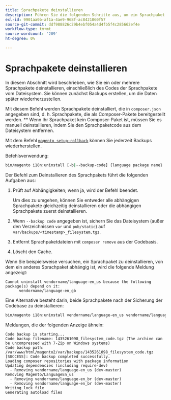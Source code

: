 ```yaml
---
title: Sprachpakete deinstallieren
description: Führen Sie die folgenden Schritte aus, um ein Sprachpaket für Adobe Commerce zu deinstallieren.
exl-id: 9901aa0b-af1a-4ae9-968f-ac8421060f57
source-git-commit: ddf988826c29b4ebf054a4d4fb5f4c285662ef4e
workflow-type: tm+mt
source-wordcount: '209'
ht-degree: 0%

---
```


# Sprachpakete deinstallieren

In diesem Abschnitt wird beschrieben, wie Sie ein oder mehrere Sprachpakete deinstallieren, einschließlich des Codes der Sprachpakete vom Dateisystem. Sie können zunächst Backups erstellen, um die Daten später wiederherzustellen.

Mit diesem Befehl werden Sprachpakete deinstalliert, die in `composer.json` angegeben sind, d. h. Sprachpakete, die als Composer-Pakete bereitgestellt werden. ** Wenn Ihr Sprachpaket kein Composer-Paket ist, müssen Sie es manuell deinstallieren, indem Sie den Sprachpaketcode aus dem Dateisystem entfernen.

Mit dem Befehl [`magento setup:rollback`](uninstall-modules.md#roll-back-the-file-system-database-or-media-files) können Sie jederzeit Backups wiederherstellen.

Befehlsverwendung:

```bash
bin/magento i18n:uninstall [-b|--backup-code] {language package name} ... {language package name}
```

Der Befehl zum Deinstallieren des Sprachpakets führt die folgenden Aufgaben aus:

1. Prüft auf Abhängigkeiten; wenn ja, wird der Befehl beendet.

   Um dies zu umgehen, können Sie entweder alle abhängigen Sprachpakete gleichzeitig deinstallieren oder die abhängigen Sprachpakete zuerst deinstallieren.

1. Wenn `--backup code` angegeben ist, sichern Sie das Dateisystem (außer den Verzeichnissen `var` und `pub/static`) auf `var/backups/<timestamp>_filesystem.tgz`.
1. Entfernt Sprachpaketdateien mit `composer remove` aus der Codebasis.
1. Löscht den Cache.

Wenn Sie beispielsweise versuchen, ein Sprachpaket zu deinstallieren, von dem ein anderes Sprachpaket abhängig ist, wird die folgende Meldung angezeigt:

```terminal
Cannot uninstall vendorname/language-en_us because the following package(s) depend on it:
      vendorname/language-en_gb
```

Eine Alternative besteht darin, beide Sprachpakete nach der Sicherung der Codebase zu deinstallieren:

```bash
bin/magento i18n:uninstall vendorname/language-en_us vendorname/language-en_gb --backup-code
```

Meldungen, die der folgenden Anzeige ähneln:

```terminal
Code backup is starting...
Code backup filename: 1435261098_filesystem_code.tgz (The archive can be uncompressed with 7-Zip on Windows systems)
Code backup path: /var/www/html/magento2/var/backups/1435261098_filesystem_code.tgz
[SUCCESS]: Code backup completed successfully.
Loading composer repositories with package information
Updating dependencies (including require-dev)
  - Removing vendorname/language-en_us (dev-master)
Removing Magento/LanguageEn_us
  - Removing vendorname/language-en_br (dev-master)
  - Removing vendorname/language-en_br (dev-master)
Writing lock file
Generating autoload files
```
